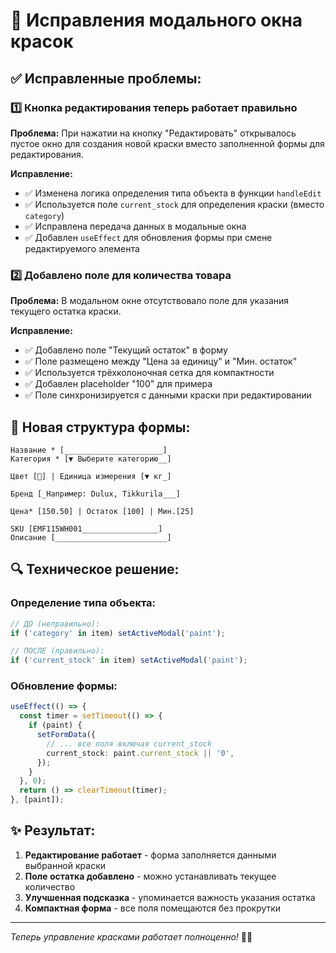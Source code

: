 # 🔧 Исправления модального окна красок

## ✅ **Исправленные проблемы:**

### 1️⃣ **Кнопка редактирования теперь работает правильно**

**Проблема:** При нажатии на кнопку "Редактировать" открывалось пустое окно для создания новой краски вместо заполненной формы для редактирования.

**Исправление:**
- ✅ Изменена логика определения типа объекта в функции `handleEdit`
- ✅ Используется поле `current_stock` для определения краски (вместо `category`)  
- ✅ Исправлена передача данных в модальные окна
- ✅ Добавлен `useEffect` для обновления формы при смене редактируемого элемента

### 2️⃣ **Добавлено поле для количества товара**

**Проблема:** В модальном окне отсутствовало поле для указания текущего остатка краски.

**Исправление:**
- ✅ Добавлено поле "Текущий остаток" в форму
- ✅ Поле размещено между "Цена за единицу" и "Мин. остаток"
- ✅ Используется трёхколоночная сетка для компактности
- ✅ Добавлен placeholder "100" для примера
- ✅ Поле синхронизируется с данными краски при редактировании

## 🎯 **Новая структура формы:**

```
Название * [______________________]
Категория * [▼ Выберите категорию__]

Цвет [🎨] | Единица измерения [▼ кг_]

Бренд [_Например: Dulux, Tikkurila___]

Цена* [150.50] | Остаток [100] | Мин.[25]

SKU [EMF115WH001_________________]
Описание [_________________________]
```

## 🔍 **Техническое решение:**

### **Определение типа объекта:**
```typescript
// ДО (неправильно):
if ('category' in item) setActiveModal('paint');

// ПОСЛЕ (правильно):  
if ('current_stock' in item) setActiveModal('paint');
```

### **Обновление формы:**
```typescript
useEffect(() => {
  const timer = setTimeout(() => {
    if (paint) {
      setFormData({
        // ... все поля включая current_stock
        current_stock: paint.current_stock || '0',
      });
    }
  }, 0);
  return () => clearTimeout(timer);
}, [paint]);
```

## ✨ **Результат:**

1. **Редактирование работает** - форма заполняется данными выбранной краски
2. **Поле остатка добавлено** - можно устанавливать текущее количество
3. **Улучшенная подсказка** - упоминается важность указания остатка
4. **Компактная форма** - все поля помещаются без прокрутки

---
*Теперь управление красками работает полноценно!* 🎨✨